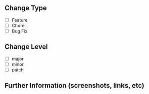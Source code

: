 ## Change Type

* [ ] Feature
* [ ] Chore
* [ ] Bug Fix

## Change Level

* [ ] major
* [ ] minor
* [ ] patch

## Further Information (screenshots, links, etc)

<!-- If this PR closes an issue, please use `Resolves #[issue number]` to
automatically close the related issue. -->
